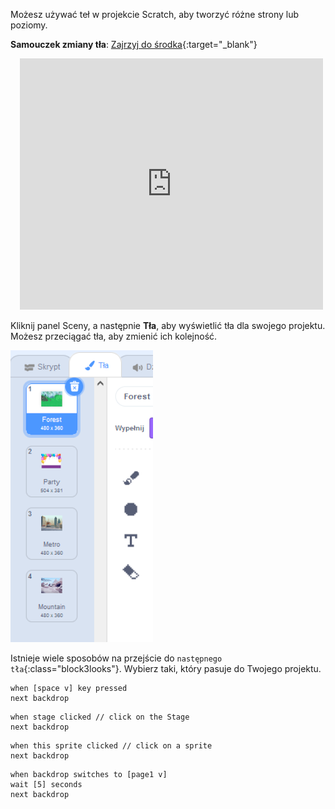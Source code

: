 Możesz używać teł w projekcie Scratch, aby tworzyć różne strony lub poziomy.

**Samouczek zmiany tła**: [Zajrzyj do środka](https://scratch.mit.edu/projects/498966268/editor){:target="_blank"}
<div class="scratch-preview" style="margin-left: 15px;">
  <iframe allowtransparency="true" width="485" height="402" src="https://scratch.mit.edu/projects/embed/498966268/?autostart=false" frameborder="0"></iframe>
</div>

Kliknij panel Sceny, a następnie **Tła**, aby wyświetlić tła dla swojego projektu. Możesz przeciągać tła, aby zmienić ich kolejność.

![Tła w kolejności na karcie Teł.](images/backdrops-in-order.png)

Istnieje wiele sposobów na przejście do `następnego tła`{:class="block3looks"}. Wybierz taki, który pasuje do Twojego projektu.

```blocks3
when [space v] key pressed
next backdrop
```

```blocks3
when stage clicked // click on the Stage
next backdrop
```

```blocks3
when this sprite clicked // click on a sprite
next backdrop
```

```blocks3
when backdrop switches to [page1 v]
wait [5] seconds
next backdrop
```
